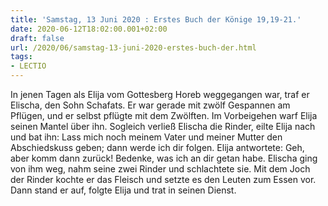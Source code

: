 ```yaml
---
title: 'Samstag, 13 Juni 2020 : Erstes Buch der Könige 19,19-21.'
date: 2020-06-12T18:02:00.001+02:00
draft: false
url: /2020/06/samstag-13-juni-2020-erstes-buch-der.html
tags: 
- LECTIO
---
```


In jenen Tagen als Elija vom Gottesberg Horeb weggegangen war, traf er Elischa, den Sohn Schafats. Er war gerade mit zwölf Gespannen am Pflügen, und er selbst pflügte mit dem Zwölften. Im Vorbeigehen warf Elija seinen Mantel über ihn. Sogleich verließ Elischa die Rinder, eilte Elija nach und bat ihn: Lass mich noch meinem Vater und meiner Mutter den Abschiedskuss geben; dann werde ich dir folgen. Elija antwortete: Geh, aber komm dann zurück! Bedenke, was ich an dir getan habe. Elischa ging von ihm weg, nahm seine zwei Rinder und schlachtete sie. Mit dem Joch der Rinder kochte er das Fleisch und setzte es den Leuten zum Essen vor. Dann stand er auf, folgte Elija und trat in seinen Dienst.